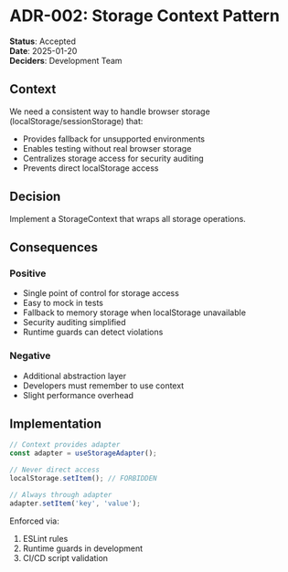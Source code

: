 # ADR-002: Storage Context Pattern

**Status**: Accepted  
**Date**: 2025-01-20  
**Deciders**: Development Team

## Context

We need a consistent way to handle browser storage (localStorage/sessionStorage) that:
- Provides fallback for unsupported environments
- Enables testing without real browser storage
- Centralizes storage access for security auditing
- Prevents direct localStorage access

## Decision

Implement a StorageContext that wraps all storage operations.

## Consequences

### Positive
- Single point of control for storage access
- Easy to mock in tests
- Fallback to memory storage when localStorage unavailable
- Security auditing simplified
- Runtime guards can detect violations

### Negative
- Additional abstraction layer
- Developers must remember to use context
- Slight performance overhead

## Implementation

```typescript
// Context provides adapter
const adapter = useStorageAdapter();

// Never direct access
localStorage.setItem(); // FORBIDDEN

// Always through adapter
adapter.setItem('key', 'value');
```

Enforced via:
1. ESLint rules
2. Runtime guards in development
3. CI/CD script validation